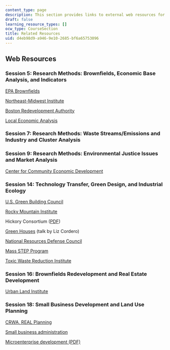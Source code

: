 ```yaml
---
content_type: page
description: This section provides links to external web resources for the course.
draft: false
learning_resource_types: []
ocw_type: CourseSection
title: Related Resources
uid: d4eb98d9-a946-9e10-2685-bf6a65753096
---
```

## Web Resources

### Session 5: Research Methods: Brownfields, Economic Base Analysis, and Indicators

[EPA Brownfields](http://www.epa.gov/brownfields)

[Northeast-Midwest Institute](http://www.nemw.org/)

[Boston Redevelopment Authority](http://www.bostonplans.org/)

[Local Economic Analysis](http://www.uwex.edu/ces/cced/dma/6.html)

### Session 7: Research Methods: Waste Streams/Emissions and Industry and Cluster Analysis

### Session 9: Research Methods: Environmental Justice Issues and Market Analysis

[Center for Community Economic Development](http://www.uwex.edu/ces/cced/dma/6.html)

### Session 14: Technology Transfer, Green Design, and Industrial Ecology

[U.S. Green Building Council](https://www.usgbc.org/?utm_medium=ppc&gclid=CjwKCAiAo5qABhBdEiwAOtGmbnb87g_dewjCB7lRYrL24eyzWVZbUJwR7uNiI13mavhWS-Y535G7oBoCEyMQAvD_BwE)

[Rocky Mountain Institute](http://www.rmi.org/)

Hickory Consortium ([PDF](http://www.nrel.gov/docs/fy03osti/31726.pdf))

[Green Houses](http://www.nesea.org/greenbuildings/) (talk by Liz Cordero)

[National Resources Defense Council](http://www.nrdc.org/cities/default.asp)

[Mass STEP Program](http://www.mass.gov/envir/)

[Toxic Waste Reduction Institute](http://www.turi.org/)

### Session 16: Brownfields Redevelopment and Real Estate Development

[Urban Land Institute](http://www.uli.org/)

### Session 18: Small Business Development and Land Use Planning

[CRWA, REAL Planning](http://www.greeningthegrey.org/crwas-plan-for-future-sustainability/)

[Small business administration](http://www.sba.gov/ma/)

[Microenterprise development (PDF)](https://www.aspeninstitute.org/wp-content/uploads/2017/07/MicroFactSheet2.pdf)